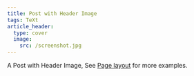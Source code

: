 ```yaml
---
title: Post with Header Image
tags: TeXt
article_header:
  type: cover
  image:
    src: /screenshot.jpg
---
```







A Post with Header Image, See [Page layout](https://tianqi.name/jekyll-TeXt-theme/samples.html#page-layout) for more examples.

<!--more-->
